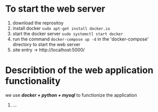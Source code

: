 # To start the web server
1. download the reprositoy
2. install docker `sudo apt-get install docker.io`
3. start the docker server `sudo systemctl start docker`
4. run the command `docker-compose up -d` in the 'docker-compose' directory to start the web server
5. site entry -> http://localhost:5000/
# Describtion of the web application functionality
  we use ***docker + python + mysql*** to functionize the application
1. ...
